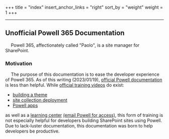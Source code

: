 +++
title = "index"
insert_anchor_links = "right"
sort_by = "weight"
weight = 1
+++

---

## Unofficial Powell 365 Documentation

&emsp; Powell 365, affectionately called "Paolo", is a site manager for SharePoint.
<!-- "Paolo" refers to Paolo Gucci, played by Jared Leto, from the Gucci movie (2022). -->

### Motivation

&emsp; The purpose of this documentation is to ease the developer experience of Powell 365. As of this writing (2023/01/19), [official Powell documentation](https://support.powell-software.com/hc/en-us) is less than helpful. While [official training videos](https://www.youtube.com/@powellsoftware6848/videos) do exist:
- [building a theme](https://www.youtube.com/watch?v=_JvbDpHYCmo)
- [site collection deployment](https://www.youtube.com/watch?v=oyMBqLUxXfA)
- [Powell apps](https://www.youtube.com/watch?v=U_RZ8Rxpwcw)

as well as a [learning center](https://pow365.sharepoint.com/sites/learningcenter) [(email Powell for access)](https://support.powell-software.com/hc/en-us/requests/new?ticket_form_id=360001285619), this form of training is not especially helpful for developers building SharePoint sites using Powell. Due to lack-luster documentation, this documentation was born to help developers be productive.
